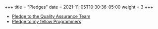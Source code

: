 +++
title = "Pledges"
date = 2021-11-05T10:30:36-05:00
weight = 3
+++

* [Pledge to the Quality Assurance Team](pledges/one/index.html)
* [Pledge to my fellow Programmers](pledges/two/index.html)

